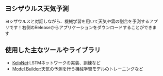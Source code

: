 ## ヨシザウルス天気予測
ヨシザウルスと対話しながら、機械学習を用いて天気や雲の割合を予測するアプリです！右側のReleaseからアプリケーションをダウンロードすることができます

## 使用した主なツールやライブラリ
- [KelpNet](https://github.com/harujoh/KelpNet):LSTMネットワークの実装、訓練など
- [Model Builder](https://learn.microsoft.com/ja-jp/dotnet/machine-learning/automate-training-with-model-builder):天気の予測を行う機械学習モデルのトレーニングなど
